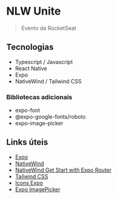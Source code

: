 # NLW Unite

> Evento da RocketSeat

## Tecnologias

- Typescript / Javascript
- React Native
- Expo
- NativeWind / Tailwind CSS

### Bibliotecas adicionais

- expo-font
- @expo-google-fonts/roboto
- expo-image-picker

## Links úteis

- [Expo](https://expo.dev/)
- [NativeWind](https://www.nativewind.dev/)
- [NativeWind Get Start with Expo Router](https://www.nativewind.dev/v4/getting-started/expo-router)
- [Tailwind CSS](https://tailwindcss.com/)
- [Icons Expo](https://icons.expo.fyi/Index)
- [Expo ImagePicker](https://docs.expo.dev/versions/latest/sdk/imagepicker/)
